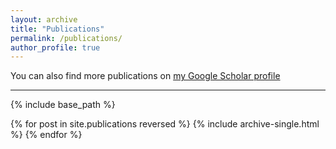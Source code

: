 ```yaml
---
layout: archive
title: "Publications"
permalink: /publications/
author_profile: true
---
```


You can also find more publications on [my Google Scholar profile](https://scholar.google.com/citations?user=BOI3opEAAAAJ&hl=en)

---

{% include base_path %}

{% for post in site.publications reversed %}
  {% include archive-single.html %}
{% endfor %}
